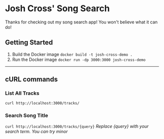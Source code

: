 # Josh Cross' Song Search

Thanks for checking out my song search app! You won't believe what it can do!

## Getting Started
1. Build the Docker image
`docker build -t josh-cross-demo .`
2. Run the Docker image
`docker run -dp 3000:3000 josh-cross-demo`

---

## cURL commands
### List All Tracks
`curl http://localhost:3000/tracks/`

### Search Song Title
`curl http://localhost:3000/tracks/{query}`
*Replace {query} with your search term. You can try minor*